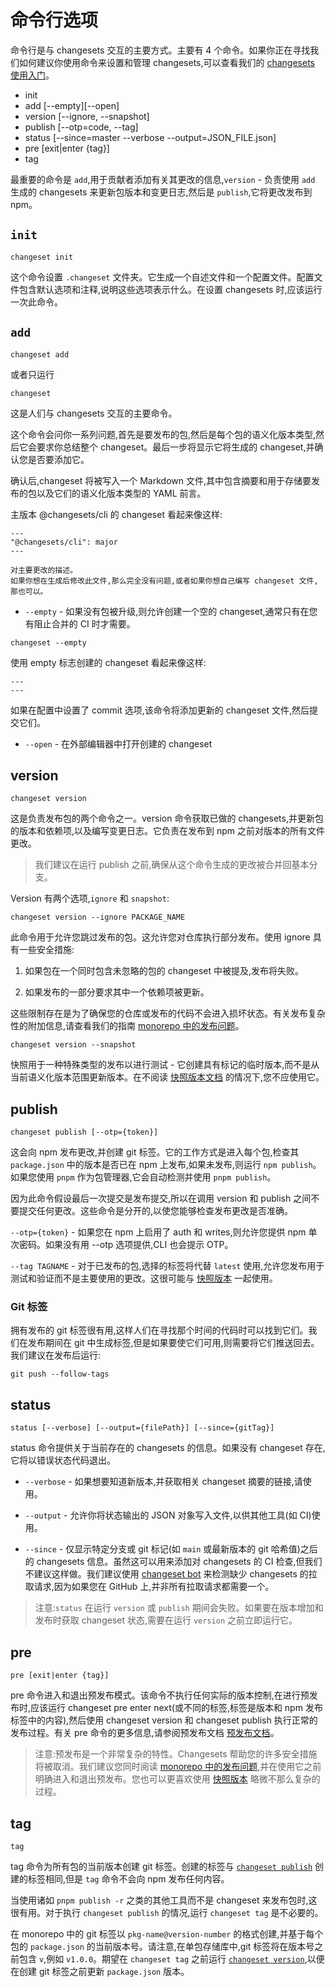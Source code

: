 # 命令行选项

命令行是与 changesets 交互的主要方式。主要有 4 个命令。如果你正在寻找我们如何建议你使用命令来设置和管理 changesets,可以查看我们的 [changesets 使用入门](./intro-to-using-changesets.md)。

- init
- add [--empty][--open]
- version [--ignore, --snapshot]
- publish [--otp=code, --tag]
- status [--since=master --verbose --output=JSON_FILE.json]
- pre [exit|enter {tag}]
- tag

最重要的命令是 `add`,用于贡献者添加有关其更改的信息,`version` - 负责使用 `add` 生成的 changesets 来更新包版本和变更日志,然后是 `publish`,它将更改发布到 npm。

## `init`

```
changeset init
```

这个命令设置 `.changeset` 文件夹。它生成一个自述文件和一个配置文件。配置文件包含默认选项和注释,说明这些选项表示什么。在设置 changesets 时,应该运行一次此命令。

## `add`

```
changeset add
```

或者只运行

```
changeset
```

这是人们与 changesets 交互的主要命令。

这个命令会问你一系列问题,首先是要发布的包,然后是每个包的语义化版本类型,然后它会要求你总结整个 changeset。最后一步将显示它将生成的 changeset,并确认您是否要添加它。

确认后,changeset 将被写入一个 Markdown 文件,其中包含摘要和用于存储要发布的包以及它们的语义化版本类型的 YAML 前言。

主版本 @changesets/cli 的 changeset 看起来像这样:

```
---
"@changesets/cli": major
---

对主要更改的描述。
如果你想在生成后修改此文件,那么完全没有问题,或者如果你想自己编写 changeset 文件,那也可以。
```

- `--empty` - 如果没有包被升级,则允许创建一个空的 changeset,通常只有在您有阻止合并的 CI 时才需要。

```
changeset --empty
```

使用 empty 标志创建的 changeset 看起来像这样:

```
---
---
```

如果在配置中设置了 commit 选项,该命令将添加更新的 changeset 文件,然后提交它们。

- `--open` - 在外部编辑器中打开创建的 changeset

## version

```
changeset version
```

这是负责发布包的两个命令之一。version 命令获取已做的 changesets,并更新包的版本和依赖项,以及编写变更日志。它负责在发布到 npm 之前对版本的所有文件更改。

> 我们建议在运行 publish 之前,确保从这个命令生成的更改被合并回基本分支。

Version 有两个选项,`ignore` 和 `snapshot`:

```
changeset version --ignore PACKAGE_NAME
```

此命令用于允许您跳过发布的包。这允许您对仓库执行部分发布。使用 ignore 具有一些安全措施:

1. 如果包在一个同时包含未忽略的包的 changeset 中被提及,发布将失败。

2. 如果发布的一部分要求其中一个依赖项被更新。

这些限制存在是为了确保您的仓库或发布的代码不会进入损坏状态。有关发布复杂性的附加信息,请查看我们的指南 [monorepo 中的发布问题](./problems-publishing-in-monorepos.md)。

```
changeset version --snapshot
```

快照用于一种特殊类型的发布以进行测试 - 它创建具有标记的临时版本,而不是从当前语义化版本范围更新版本。在不阅读 [快照版本文档](./snapshot-releases.md) 的情况下,您不应使用它。

## publish

```
changeset publish [--otp={token}]
```

这会向 npm 发布更改,并创建 git 标签。它的工作方式是进入每个包,检查其 `package.json` 中的版本是否已在 npm 上发布,如果未发布,则运行 `npm publish`。如果您使用 `pnpm` 作为包管理器,它会自动检测并使用 `pnpm publish`。

因为此命令假设最后一次提交是发布提交,所以在调用 version 和 publish 之间不要提交任何更改。这些命令是分开的,以使您能够检查发布更改是否准确。

`--otp={token}` - 如果您在 npm 上启用了 auth 和 writes,则允许您提供 npm 单次密码。如果没有用 --otp 选项提供,CLI 也会提示 OTP。

`--tag TAGNAME` - 对于已发布的包,选择的标签将代替 `latest` 使用,允许您发布用于测试和验证而不是主要使用的更改。这很可能与 [快照版本](./snapshot-releases.md) 一起使用。

### Git 标签

拥有发布的 git 标签很有用,这样人们在寻找那个时间的代码时可以找到它们。我们在发布期间在 git 中生成标签,但是如果要使它们可用,则需要将它们推送回去。我们建议在发布后运行:

```
git push --follow-tags
```

## status

```
status [--verbose] [--output={filePath}] [--since={gitTag}]
```

status 命令提供关于当前存在的 changesets 的信息。如果没有 changeset 存在,它将以错误状态代码退出。

- `--verbose` - 如果想要知道新版本,并获取相关 changeset 摘要的链接,请使用。

- `--output` - 允许你将状态输出的 JSON 对象写入文件,以供其他工具(如 CI)使用。

- `--since` - 仅显示特定分支或 git 标记(如 `main` 或最新版本的 git 哈希值)之后的 changesets 信息。虽然这可以用来添加对 changesets 的 CI 检查,但我们不建议这样做。我们建议使用 [changeset bot](https://github.com/apps/changeset-bot) 来检测缺少 changesets 的拉取请求,因为如果您在 GitHub 上,并非所有拉取请求都需要一个。

> 注意:`status` 在运行 `version` 或 `publish` 期间会失败。如果要在版本增加和发布时获取 changeset 状态,需要在运行 `version` 之前立即运行它。

## pre

```
pre [exit|enter {tag}]
```

pre 命令进入和退出预发布模式。该命令不执行任何实际的版本控制,在进行预发布时,应该运行 changeset pre enter next(或不同的标签,标签是版本和 npm 发布标签中的内容),然后使用 changeset version 和 changeset publish 执行正常的发布过程。有关 pre 命令的更多信息,请参阅预发布文档 [预发布文档](https://github.com/changesets/changesets/blob/master/docs/prereleases.md)。

> 注意:预发布是一个非常复杂的特性。Changesets 帮助您的许多安全措施将被取消。我们建议您同时阅读 [monorepo 中的发布问题](./problems-publishing-in-monorepos.md),并在使用它之前明确进入和退出预发布。您也可以更喜欢使用 [快照版本](./snapshot-releases.md) 略微不那么复杂的过程。

## tag

```
tag
```

tag 命令为所有包的当前版本创建 git 标签。创建的标签与 [`changeset publish`](#publish) 创建的标签相同,但是 `tag` 命令不会向 npm 发布任何内容。

当使用诸如 `pnpm publish -r` 之类的其他工具而不是 changeset 来发布包时,这很有用。对于执行 `changeset publish` 的情况,运行 `changeset tag` 是不必要的。

在 monorepo 中的 git 标签以 `pkg-name@version-number` 的格式创建,并基于每个包的 `package.json` 的当前版本号。请注意,在单包存储库中,git 标签将在版本号之前包含 `v`,例如 `v1.0.0`。期望在 `changeset tag` 之前运行 [`changeset version`](#version),以便在创建 git 标签之前更新 `package.json` 版本。
